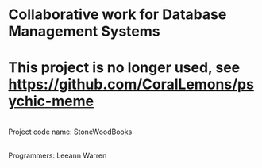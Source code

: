 # Collaborative work for Database Management Systems
# This project is no longer used, see https://github.com/CoralLemons/psychic-meme
<br>Project code name: StoneWoodBooks

<br>Programmers: Leeann Warren
